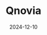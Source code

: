 ---  
layout: startup_page  
title: "Qnovia"  
id: "qnovia.com"  
permalink: "/qnoviaqnovia.com12102024/"  
website: "https://www.qnovia.com"  
funding_round: "Series B"  
funding_amount: "$16M"  
investors: "Blue Ledge Capital, Evolution VC Partners, Vice Ventures, Gaingels"  
about: "Qnovia, Inc. is a pharmaceutical company focused on developing and commercializing proprietary inhalation device technologies to improve patient outcomes. Their RespiRx platform is an orientation-agnostic, portable vibrating mesh nebulizer. The company aims to improve treatments for various conditions including smoking cessation, asthma, COPD, and vaccine delivery."  
markets: "Pharmaceuticals, Drug Delivery, Smoking Cessation, Biotechnology, Health Care, Medical"  
hq: "Richmond, Virginia, United States"  
founded_year: "2018"  
linkedin: "https://www.linkedin.com/company/qnovia"  
twitter: ""  
instagram: ""  
facebook: ""  
crunchbase: "https://www.crunchbase.com/organization/respira-technologies"  
pitchbook: ""  

date_display: "10-Dec-2024"  
date: "2024-12-10"

# SEO Optimization  
meta_title: "Qnovia - Series B Funding ($16M)"  
meta_description: "Qnovia, Qnovia, Inc. is a pharmaceutical company focused on developing and commercializing proprietary inhalation device technologies to improve patient outco..."  
meta_keywords: "Qnovia, Pharmaceuticals, Drug Delivery, Smoking Cessation, Biotechnology, Health Care, Medical, Series B funding"  
canonical_url: "https://startup.projectstartups.com/qnoviaqnovia.com12102024/"  
---
